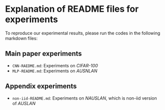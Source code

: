 # Explanation of README files for experiments

To reproduce our experimental results, please run the codes in the following markdown files:

## Main paper experiments

- `CNN-RAEDME.md`: Experiments on *CIFAR-100*
- `MLP-README.md`: Experiments on *AUSNLAN*

## Appendix experiments
 
- `non-iid-README.md`: Experiments on *NAUSLAN*, which is non-iid version of *AUSLAN*

